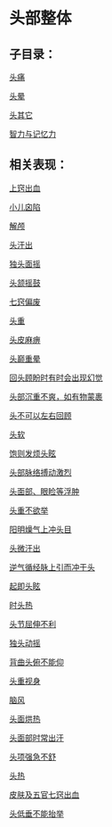 # 头部整体## 子目录：[头痛](https://zuoye.gmzyh.com/read/biaoxian/cat_头痛.md)[头晕](https://zuoye.gmzyh.com/read/biaoxian/cat_头晕.md)[头其它](https://zuoye.gmzyh.com/read/biaoxian/cat_头其它.md)[智力与记忆力](https://zuoye.gmzyh.com/read/biaoxian/cat_智力与记忆力.md)## 相关表现：[上窍出血](https://zuoye.gmzyh.com/search?key=上窍出血)[小儿囟陷](https://zuoye.gmzyh.com/search?key=小儿囟陷)[解颅](https://zuoye.gmzyh.com/search?key=解颅)[头汗出](https://zuoye.gmzyh.com/search?key=头汗出)[独头面摇](https://zuoye.gmzyh.com/search?key=独头面摇)[头颔摇鼓](https://zuoye.gmzyh.com/search?key=头颔摇鼓)[七窍偏废](https://zuoye.gmzyh.com/search?key=七窍偏废)[头重](https://zuoye.gmzyh.com/search?key=头重)[头皮麻痹](https://zuoye.gmzyh.com/search?key=头皮麻痹)[头巅重晕](https://zuoye.gmzyh.com/search?key=头巅重晕)[回头顾盼时有时会出现幻觉](https://zuoye.gmzyh.com/search?key=回头顾盼时有时会出现幻觉)[头部沉重不爽，如有物蒙裹](https://zuoye.gmzyh.com/search?key=头部沉重不爽，如有物蒙裹)[头不可以左右回顾](https://zuoye.gmzyh.com/search?key=头不可以左右回顾)[头软](https://zuoye.gmzyh.com/search?key=头软)[饱则发烦头眩](https://zuoye.gmzyh.com/search?key=饱则发烦头眩)[头部脉络搏动激烈](https://zuoye.gmzyh.com/search?key=头部脉络搏动激烈)[头面部、眼睑等浮肿](https://zuoye.gmzyh.com/search?key=头面部、眼睑等浮肿)[头重不欲举](https://zuoye.gmzyh.com/search?key=头重不欲举)[阳明燥气上冲头目](https://zuoye.gmzyh.com/search?key=阳明燥气上冲头目)[头微汗出](https://zuoye.gmzyh.com/search?key=头微汗出)[逆气循经脉上引而冲于头](https://zuoye.gmzyh.com/search?key=逆气循经脉上引而冲于头)[起即头眩](https://zuoye.gmzyh.com/search?key=起即头眩)[时头热](https://zuoye.gmzyh.com/search?key=时头热)[头节屈伸不利](https://zuoye.gmzyh.com/search?key=头节屈伸不利)[独头动摇](https://zuoye.gmzyh.com/search?key=独头动摇)[背曲头俯不能仰](https://zuoye.gmzyh.com/search?key=背曲头俯不能仰)[头重视身](https://zuoye.gmzyh.com/search?key=头重视身)[脑风](https://zuoye.gmzyh.com/search?key=脑风)[头面烘热](https://zuoye.gmzyh.com/search?key=头面烘热)[头面部时常出汗](https://zuoye.gmzyh.com/search?key=头面部时常出汗)[头项强急不舒](https://zuoye.gmzyh.com/search?key=头项强急不舒)[头热](https://zuoye.gmzyh.com/search?key=头热)[皮肤及五官七窍出血](https://zuoye.gmzyh.com/search?key=皮肤及五官七窍出血)[头低垂不能抬举](https://zuoye.gmzyh.com/search?key=头低垂不能抬举)